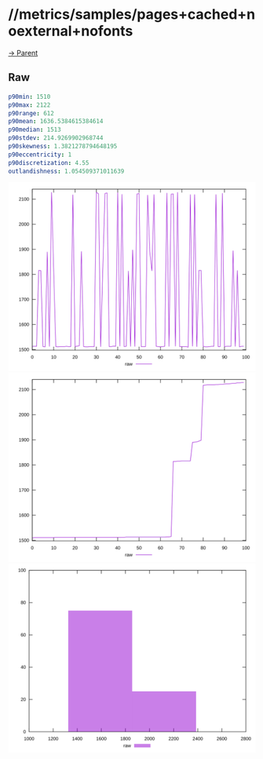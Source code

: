 
# //metrics/samples/pages+cached+noexternal+nofonts

[→ Parent](../..)


## Raw


```yaml
p90min: 1510
p90max: 2122
p90range: 612
p90mean: 1636.5384615384614
p90median: 1513
p90stdev: 214.9269902968744
p90skewness: 1.3821278794648195
p90eccentricity: 1
p90discretization: 4.55
outlandishness: 1.054509371011639

```

![PLOT: raw-values](./raw/values.svg)![PLOT: raw-sorted](./raw/sorted.svg)![PLOT: raw-histogram](./raw/histogram.svg)